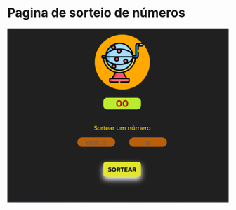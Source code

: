 <h1>Pagina de sorteio de números</h1>

<img src="https://github.com/marlonprado2025/Projeto-JS-Sorteadora/blob/main/sorte.PNG?raw=true">
